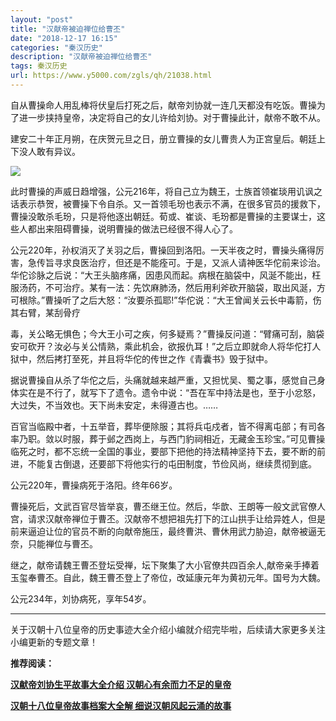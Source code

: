 ```yaml
---
layout: "post"
title: "汉献帝被迫禅位给曹丕"
date: "2018-12-17 16:15"
categories: "秦汉历史"
description: "汉献帝被迫禅位给曹丕"
tags: 秦汉历史
url: https://www.y5000.com/zgls/qh/21038.html
---
```






自从曹操命人用乱棒将伏皇后打死之后，献帝刘协就一连几天都没有吃饭。曹操为了进一步挟持皇帝，决定将自己的女儿许给刘协。对于曹操此计，献帝不敢不从。

建安二十年正月朔，在庆贺元旦之日，册立曹操的女儿曹贵人为正宫皇后。朝廷上下没人敢有异议。

![](https://img.y5000.com/uploads/allimg/170505/8-1F505100525Q8.jpg)

此时曹操的声威日趋增强，公元216年，将自己立为魏王，士族首领崔琰用讥讽之话表示恭贺，被曹操下令自杀。又一首领毛玢也表示不满，在很多官员的援救下，曹操没敢杀毛玢，只是将他逐出朝廷。荀或、崔谈、毛玢都是曹操的主要谋士，这些人都出来阻碍曹操，说明曹操的做法已经很不得人心了。

公元220年，孙权消灭了关羽之后，曹操回到洛阳。一天半夜之时，曹操头痛得厉害，急传旨寻求良医治疗，但还是不能痊可。于是，又派人请神医华佗前来诊治。华佗诊脉之后说：“大王头脑疼痛，因患风而起。病根在脑袋中，风涎不能出，枉服汤药，不可治疗。某有一法：先饮麻肺汤，然后用利斧砍开脑袋，取出风涎，方可根除。”曹操听了之后大怒：“汝要杀孤耶!”华佗说：“大王曾闻关云长中毒箭，伤其右臂，某刮骨疗

毒，关公略无惧色；今大王小可之疾，何多疑焉？”曹操反问道：“臂痛可刮，脑袋安可砍开？汝必与关公情熟，乘此机会，欲报仇耳！”之后立即就命人将华佗打人狱中，然后拷打至死，并且将华佗的传世之作《青囊书》毁于狱中。

据说曹操自从杀了华佗之后，头痛就越来越严重，又担忧吴、蜀之事，感觉自己身体实在是不行了，就写下了遗令。遗令中说：“吾在军中持法是也，至于小忿怒，大过失，不当效也。天下尚未安定，未得遵古也。……

百官当临殿中者，十五举音，葬毕便除服；其将兵屯戍者，皆不得离屯部；有司各率乃职。敛以时服，葬于邺之西岗上，与西门豹祠相近，无藏金玉珍宝。”可见曹操临死之时，都不忘统一全国的事业，要部下把他的持法精神坚持下去，要不断的前进，不能复古倒退，还要部下将他实行的屯田制度，节俭风尚，继续贯彻到底。

公元220年，曹操病死于洛阳。终年66岁。

曹操死后，文武百官尽皆举哀，曹丕继王位。然后，华歆、王朗等一般文武官僚人宫，请求汉献帝禅位于曹丕。汉献帝不想把祖先打下的江山拱手让给异姓人，但是前来逼迫让位的官员不断的向献帝施压，最终曹洪、曹休用武力胁迫，献帝被逼无奈，只能禅位与曹丕。

继之，献帝请魏王曹丕登坛受禅，坛下聚集了大小官僚共四百余人,献帝亲手捧着玉玺奉曹丕。自此，魏王曹丕登上了帝位，改延康元年为黄初元年。国号为大魏。

公元234年，刘协病死，享年54岁。

* * *

关于汉朝十八位皇帝的历史事迹大全介绍小编就介绍完毕啦，后续请大家更多关注小编更新的专题文章！

**推荐阅读：**

[**汉献帝刘协生平故事大全介绍 汉朝心有余而力不足的皇帝**](https://www.y5000.com/zgls/qh/21040.html)

[**汉朝十八位皇帝故事档案大全解 细说汉朝风起云涌的故事**](https://www.y5000.com/zgls/qh/21041.html)
